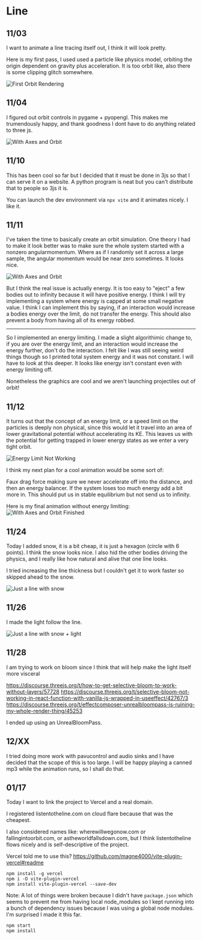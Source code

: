 # Line

## 11/03
I want to animate a line tracing itself out, I think it will look pretty.

Here is my first pass, I used used a particle like physics model, orbiting the origin dependent on gravity plus acceleration. It is too orbit like, also there is some clipping glitch somewhere.

![First Orbit Rendering](documentation/first-render.png)

## 11/04

I figured out orbit controls in pygame + pyopengl. This makes me trumendously happy, and thank goodness I dont have to do anything related to three js.

![With Axes and Orbit](documentation/orbit_controls_and_stacked_cubic.png)

## 11/10

This has been cool so far but I decided that it must be done in 3js so that I can serve it on a website. A python program is neat but you can't distribute that to people so 3js it is.

You can launch the dev environment via `npx vite` and it animates nicely. I like it.

## 11/11

I've taken the time to basically create an orbit simulation. One theory I had to make it look better was to make sure the whole system started with a nonzero angularmomentum. Where as if I randomly set it across a large sample, the angular momentum would be near zero sometimes. It looks nice.

![With Axes and Orbit](documentation/orbits.gif)

But I think the real issue is actually energy. It is too easy to "eject" a few bodies out to infinity because it will have positive energy.
I think I will try implementing a system where energy is capped at some small negative value. I think I can implement this by saying, if an interaction would increase a bodies energy over the limit, do not transfer the energy. This should also prevent a body from having all of its energy robbed.

---

So I implemented an energy limiting. I made a slight algorithimic change to, if you are over the energy limit, and an interaction would increase the energy further, don't do the interaction. I felt like I was still seeing weird things though so I printed total system energy and it was not constant. I will have to look at this deeper. It looks like energy
isn't constant even with energy limiting off.

Nonetheless the graphics are cool and we aren't launching projectiles out of orbit!

## 11/12

It turns out that the concept of an energy limit, or a speed limit on the particles is deeply non physical, since this would let it travel into an area of lower gravitational potential without accelerating its KE. This leaves us with the potential for getting trapped in lower energy states as we enter a very tight orbit.

![Energy Limit Not Working](documentation/energy_limit_not_working.png)

I think my next plan for a cool animation would be some sort of:

Faux drag force making sure we never accelerate off into the distance, and then an energy balancer. If the system loses too much energy add a bit more in. This should put us in stable equilibrium but not send us to infinity.

Here is my final animation without energy limiting:
![With Axes and Orbit Finished](documentation/finished-orbits.gif)

## 11/24

Today I added snow, it is a bit cheap, it is just a hexagon (circle with 6 points). I think the snow looks nice. I also hid the other bodies driving the physics, and I really like how natural and alive that one line looks.

I tried increasing the line thickness but I couldn't get it to work faster so skipped ahead to the snow.

![Just a line with snow](documentation/line_snow.gif)

## 11/26

I made the light follow the line.

![Just a line with snow + light](documentation/line_snow_light.gif)

## 11/28

I am trying to work on bloom since I think that will help make the light itself more visceral

https://discourse.threejs.org/t/how-to-get-selective-bloom-to-work-without-layers/57728
https://discourse.threejs.org/t/selective-bloom-not-working-in-react-function-with-vanilla-js-wrapped-in-useeffect/42767/3
https://discourse.threejs.org/t/effectcomposer-unrealbloompass-is-ruining-my-whole-render-thing/45253

I ended up using an UnrealBloomPass.

## 12/XX

I tried doing more work with pavucontrol and audio sinks and I have decided that the scope of this is too large.
I will be happy playing a canned mp3 while the animation runs, so I shall do that.

## 01/17

Today I want to link the project to Vercel and a real domain.

I registered listentotheline.com on cloud flare because that was the cheapest.

I also considered names like: wherewillwegonow.com or fallingintoorbit.com, or astheworldfallsdown.com,
but I think listentotheline flows nicely and is self-descriptive of the project.

Vercel told me to use this?
https://github.com/magne4000/vite-plugin-vercel#readme

```
npm install -g vercel
npm i -D vite-plugin-vercel
npm install vite-plugin-vercel --save-dev
```

Note: A lot of things were broken because I didn't have `package.json` which seems to prevent me from having local node_modules so I kept running into a bunch of dependency issues because I was using a global node modules. I'm surprised I made it this far.

```
npm start
npm install
```